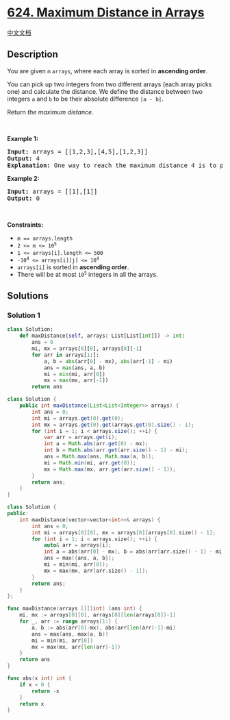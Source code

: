 # [624. Maximum Distance in Arrays](https://leetcode.com/problems/maximum-distance-in-arrays)

[中文文档](/solution/0600-0699/0624.Maximum%20Distance%20in%20Arrays/README.md)

## Description

<p>You are given <code>m</code> <code>arrays</code>, where each array is sorted in <strong>ascending order</strong>.</p>

<p>You can pick up two integers from two different arrays (each array picks one) and calculate the distance. We define the distance between two integers <code>a</code> and <code>b</code> to be their absolute difference <code>|a - b|</code>.</p>

<p>Return <em>the maximum distance</em>.</p>

<p>&nbsp;</p>
<p><strong class="example">Example 1:</strong></p>

<pre>
<strong>Input:</strong> arrays = [[1,2,3],[4,5],[1,2,3]]
<strong>Output:</strong> 4
<strong>Explanation:</strong> One way to reach the maximum distance 4 is to pick 1 in the first or third array and pick 5 in the second array.
</pre>

<p><strong class="example">Example 2:</strong></p>

<pre>
<strong>Input:</strong> arrays = [[1],[1]]
<strong>Output:</strong> 0
</pre>

<p>&nbsp;</p>
<p><strong>Constraints:</strong></p>

<ul>
	<li><code>m == arrays.length</code></li>
	<li><code>2 &lt;= m &lt;= 10<sup>5</sup></code></li>
	<li><code>1 &lt;= arrays[i].length &lt;= 500</code></li>
	<li><code>-10<sup>4</sup> &lt;= arrays[i][j] &lt;= 10<sup>4</sup></code></li>
	<li><code>arrays[i]</code> is sorted in <strong>ascending order</strong>.</li>
	<li>There will be at most <code>10<sup>5</sup></code> integers in all the arrays.</li>
</ul>

## Solutions

### Solution 1

<!-- tabs:start -->

```python
class Solution:
    def maxDistance(self, arrays: List[List[int]]) -> int:
        ans = 0
        mi, mx = arrays[0][0], arrays[0][-1]
        for arr in arrays[1:]:
            a, b = abs(arr[0] - mx), abs(arr[-1] - mi)
            ans = max(ans, a, b)
            mi = min(mi, arr[0])
            mx = max(mx, arr[-1])
        return ans
```

```java
class Solution {
    public int maxDistance(List<List<Integer>> arrays) {
        int ans = 0;
        int mi = arrays.get(0).get(0);
        int mx = arrays.get(0).get(arrays.get(0).size() - 1);
        for (int i = 1; i < arrays.size(); ++i) {
            var arr = arrays.get(i);
            int a = Math.abs(arr.get(0) - mx);
            int b = Math.abs(arr.get(arr.size() - 1) - mi);
            ans = Math.max(ans, Math.max(a, b));
            mi = Math.min(mi, arr.get(0));
            mx = Math.max(mx, arr.get(arr.size() - 1));
        }
        return ans;
    }
}
```

```cpp
class Solution {
public:
    int maxDistance(vector<vector<int>>& arrays) {
        int ans = 0;
        int mi = arrays[0][0], mx = arrays[0][arrays[0].size() - 1];
        for (int i = 1; i < arrays.size(); ++i) {
            auto& arr = arrays[i];
            int a = abs(arr[0] - mx), b = abs(arr[arr.size() - 1] - mi);
            ans = max({ans, a, b});
            mi = min(mi, arr[0]);
            mx = max(mx, arr[arr.size() - 1]);
        }
        return ans;
    }
};
```

```go
func maxDistance(arrays [][]int) (ans int) {
	mi, mx := arrays[0][0], arrays[0][len(arrays[0])-1]
	for _, arr := range arrays[1:] {
		a, b := abs(arr[0]-mx), abs(arr[len(arr)-1]-mi)
		ans = max(ans, max(a, b))
		mi = min(mi, arr[0])
		mx = max(mx, arr[len(arr)-1])
	}
	return ans
}

func abs(x int) int {
	if x < 0 {
		return -x
	}
	return x
}
```

<!-- tabs:end -->

<!-- end -->
